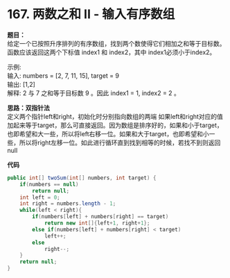 # 167. 两数之和 II - 输入有序数组

**题目：**  
给定一个已按照升序排列的有序数组，找到两个数使得它们相加之和等于目标数。
函数应该返回这两个下标值 index1 和 index2，其中 index1必须小于index2。

示例:  
输入: numbers = [2, 7, 11, 15], target = 9  
输出: [1,2]  
解释: 2 与 7 之和等于目标数 9 。因此 index1 = 1, index2 = 2 。


**思路：双指针法**  
定义两个指针left和right，初始化时分别指向数组的两端
如果left和right对应的值加起来等于target，那么可直接返回。因为数组是排序好的，如果和小于target，也即希望和大一些，所以将left右移一位。如果和大于target，也即希望和小一些，所以将right左移一位。如此进行循环直到找到相等的时候，若找不到则返回null

**代码**
```java
public int[] twoSum(int[] numbers, int target) {
    if(numbers == null)
        return null;
    int left = 0;
    int right = numbers.length - 1;
    while(left < right){
        if(numbers[left] + numbers[right] == target)
            return new int[]{left+1, right+1};
        else if(numbers[left] + numbers[right] < target)
            left++;
        else
            right--;
    }
    return null;
}
```
